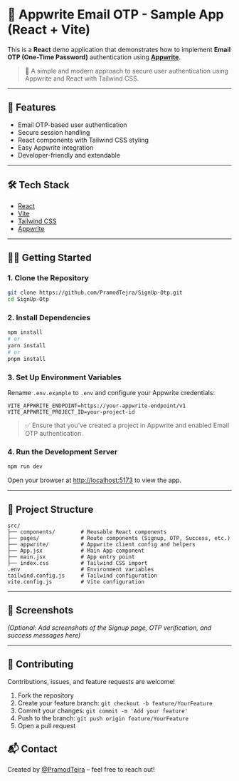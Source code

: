 # 📧 Appwrite Email OTP - Sample App (React + Vite)

This is a **React** demo application that demonstrates how to implement **Email OTP (One-Time Password)** authentication using **[Appwrite](https://appwrite.io)**.

> 🔐 A simple and modern approach to secure user authentication using Appwrite and React with Tailwind CSS.

---

## 🚀 Features

- Email OTP-based user authentication
- Secure session handling
- React components with Tailwind CSS styling
- Easy Appwrite integration
- Developer-friendly and extendable

---

## 🛠️ Tech Stack

- [React](https://reactjs.org/)
- [Vite](https://vitejs.dev/)
- [Tailwind CSS](https://tailwindcss.com/)
- [Appwrite](https://appwrite.io/)

---

## 🧑‍💻 Getting Started

### 1. Clone the Repository

```bash
git clone https://github.com/PramodTejra/SignUp-Otp.git
cd SignUp-Otp
```

### 2. Install Dependencies

```bash
npm install
# or
yarn install
# or
pnpm install
```

### 3. Set Up Environment Variables

Rename `.env.example` to `.env` and configure your Appwrite credentials:

```env
VITE_APPWRITE_ENDPOINT=https://your-appwrite-endpoint/v1
VITE_APPWRITE_PROJECT_ID=your-project-id
```

> ✅ Ensure that you’ve created a project in Appwrite and enabled Email OTP authentication.

### 4. Run the Development Server

```bash
npm run dev
```

Open your browser at [http://localhost:5173](http://localhost:5173) to view the app.

---

## 📁 Project Structure

```
src/
├── components/        # Reusable React components
├── pages/             # Route components (Signup, OTP, Success, etc.)
├── appwrite/          # Appwrite client config and helpers
├── App.jsx            # Main App component
├── main.jsx           # App entry point
├── index.css          # Tailwind CSS import
.env                   # Environment variables
tailwind.config.js     # Tailwind configuration
vite.config.js         # Vite configuration
```

---

## 📸 Screenshots

*(Optional: Add screenshots of the Signup page, OTP verification, and success messages here)*

---

## 🤝 Contributing

Contributions, issues, and feature requests are welcome!

1. Fork the repository
2. Create your feature branch: `git checkout -b feature/YourFeature`
3. Commit your changes: `git commit -m 'Add your feature'`
4. Push to the branch: `git push origin feature/YourFeature`
5. Open a pull request

## 📬 Contact

Created by [@PramodTejra](https://github.com/PramodTejra) – feel free to reach out!

